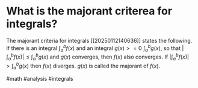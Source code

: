 # What is the majorant criterea for integrals? 
The majorant criteria for integrals [[20250112140636]] states the following.
If there is an integral $\int_a^b f(x)$ and an integral $g(x) >=0$ $\int_a^b g(x)$, so that $|\int_a^b f(x)| ≤ \int_a^b g(x)$ and $g(x)$ converges, then $f(x)$ also converges. If $|\int_a^b f(x)| > \int_a^b g(x)$ then $f(x)$ diverges. $g(x)$ is called the majorant of $f(x)$.

#math #analysis #integrals